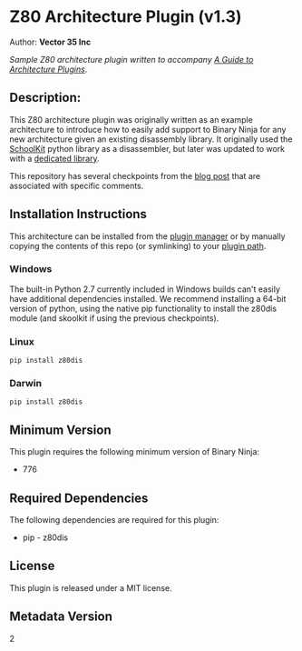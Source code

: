 # Z80 Architecture Plugin (v1.3)
Author: **Vector 35 Inc**

_Sample Z80 architecture plugin written to accompany [A Guide to Architecture Plugins](https://binary.ninja/2020/01/08/guide-to-architecture-plugins-part1.html)_.

## Description:

<p>This Z80 architecture plugin was originally written as an example architecture to introduce how to easily add support to Binary Ninja for any new architecture given an existing disassembly library. It originally used the <a href='https://skoolkit.ca/'>SchoolKit</a> python library as a disassembler, but later was updated to work with a <a href='https://github.com/lwerdna/z80dis'>dedicated library</a>.</p><p>This repository has several checkpoints from the <a href='https://binary.ninja/2020/01/08/guide-to-architecture-plugins-part1.html'>blog post</a> that are associated with specific comments.</p>


## Installation Instructions

This architecture can be installed from the [plugin manager](https://docs.binary.ninja/guide/plugins.html) or by manually copying the contents of this repo (or symlinking) to your [plugin path](https://docs.binary.ninja/guide/index.html#using-plugins).

### Windows

The built-in Python 2.7 currently included in Windows builds can't easily have additional dependencies installed. We recommend installing a 64-bit version of python, using the native pip functionality to install the z80dis module (and skoolkit if using the previous checkpoints).

### Linux

`pip install z80dis`

### Darwin

`pip install z80dis`

## Minimum Version

This plugin requires the following minimum version of Binary Ninja:

* 776

## Required Dependencies

The following dependencies are required for this plugin:

 * pip - z80dis


## License

This plugin is released under a MIT license.
## Metadata Version

2
